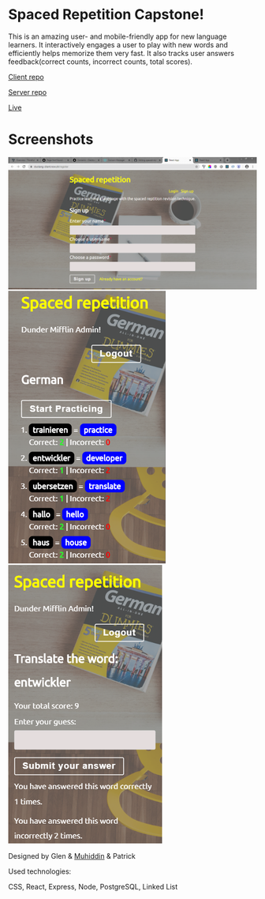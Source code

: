 # Spaced Repetition Capstone!

This is an amazing user- and mobile-friendly app for new language learners. It interactively engages a user to play with new words and efficiently helps memorize them very fast. It also tracks user answers feedback(correct counts, incorrect counts, total scores).

[Client repo](https://github.com/thinkful-ei-macaw/spaced-repetition-client-mpg)

[Server repo](https://github.com/thinkful-ei-macaw/spaced-repetition-server-mpg)

[Live](https://duolang.org/)

# Screenshots

![Screenshot1](https://github.com/thinkful-ei-macaw/spaced-repetition-client-mpg/blob/muhiddin/sc.png)
![Screenshot2](https://github.com/thinkful-ei-macaw/spaced-repetition-client-mpg/blob/muhiddin/sc1.png)
![Screenshot3](https://github.com/thinkful-ei-macaw/spaced-repetition-client-mpg/blob/muhiddin/sc2.png)

Designed by Glen & [Muhiddin](https://github.com/muhiddinsgithub) & Patrick


Used technologies:

CSS, React, Express, Node, PostgreSQL, Linked List


